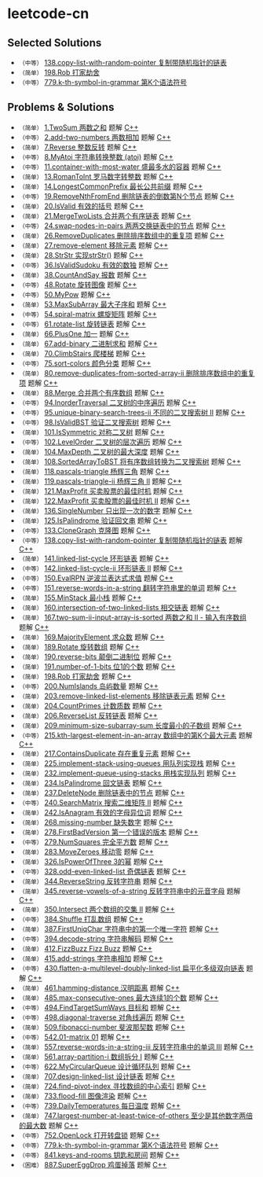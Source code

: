 # leetcode-cn

## Selected Solutions
* `（中等）`  [138.copy-list-with-random-pointer 复制带随机指针的链表](https://leetcode-cn.com/problems/copy-list-with-random-pointer/solution/fu-zhi-dai-sui-ji-zhi-zhen-de-lian-biao-shi-yong-m/)
* `（简单）`  [198.Rob 打家劫舍](https://leetcode-cn.com/problems/house-robber/solution/da-jia-jie-she-by-ikaruga)
* `（中等）`  [779.k-th-symbol-in-grammar 第K个语法符号](https://leetcode-cn.com/problems/k-th-symbol-in-grammar/solution/di-kge-yu-fa-fu-hao-by-ikaruga-2/)


## Problems & Solutions
* `（简单）`  [1.TwoSum 两数之和](./problems/1.TwoSum/README.md) 题解 [C++](./problems/1.TwoSum/1.TwoSum.cpp)
* `（中等）`  [2.add-two-numbers 两数相加](./problems/2.add-two-numbers/README.md) 题解 [C++](./problems/2.add-two-numbers/2.add-two-numbers.cpp)
* `（简单）`  [7.Reverse 整数反转](./problems/7.Reverse/README.md) 题解 [C++](./problems/7.Reverse/7.Reverse.cpp)
* `（中等）`  [8.MyAtoi 字符串转换整数 (atoi)](./problems/8.MyAtoi/README.md) 题解 [C++](./problems/8.MyAtoi/8.MyAtoi.cpp)
* `（中等）`  [11.container-with-most-water 盛最多水的容器](./problems/11.container-with-most-water/README.md) 题解 [C++](./problems/11.container-with-most-water/11.container-with-most-water.cpp)
* `（简单）`  [13.RomanToInt 罗马数字转整数](./problems/13.RomanToInt/README.md) 题解 [C++](./problems/13.RomanToInt/13.RomanToInt.cpp)
* `（简单）`  [14.LongestCommonPrefix 最长公共前缀](./problems/14.LongestCommonPrefix/README.md) 题解 [C++](./problems/14.LongestCommonPrefix/14.LongestCommonPrefix.cpp)
* `（中等）`  [19.RemoveNthFromEnd 删除链表的倒数第N个节点](./problems/19.RemoveNthFromEnd/README.md) 题解 [C++](./problems/19.RemoveNthFromEnd/19.RemoveNthFromEnd.cpp)
* `（简单）`  [20.IsValid 有效的括号](./problems/20.IsValid/README.md) 题解 [C++](./problems/20.IsValid/20.IsValid.cpp)
* `（简单）`  [21.MergeTwoLists 合并两个有序链表](./problems/21.MergeTwoLists/README.md) 题解 [C++](./problems/21.MergeTwoLists/21.MergeTwoLists.cpp)
* `（中等）`  [24.swap-nodes-in-pairs 两两交换链表中的节点](./problems/24.swap-nodes-in-pairs/README.md) 题解 [C++](./problems/24.swap-nodes-in-pairs/24.swap-nodes-in-pairs.cpp)
* `（简单）`  [26.RemoveDuplicates 删除排序数组中的重复项](./problems/26.RemoveDuplicates/README.md) 题解 [C++](./problems/26.RemoveDuplicates/26.RemoveDuplicates.cpp)
* `（简单）`  [27.remove-element 移除元素](./problems/27.remove-element/README.md) 题解 [C++](./problems/27.remove-element/27.remove-element.cpp)
* `（简单）`  [28.StrStr 实现strStr()](./problems/28.StrStr/README.md) 题解 [C++](./problems/28.StrStr/28.StrStr.cpp)
* `（中等）`  [36.IsValidSudoku 有效的数独](./problems/36.IsValidSudoku/README.md) 题解 [C++](./problems/36.IsValidSudoku/36.IsValidSudoku.cpp)
* `（简单）`  [38.CountAndSay 报数](./problems/38.CountAndSay/README.md) 题解 [C++](./problems/38.CountAndSay/38.CountAndSay.cpp)
* `（中等）`  [48.Rotate 旋转图像](./problems/48.Rotate/README.md) 题解 [C++](./problems/48.Rotate/48.Rotate.cpp)
* `（中等）`  [50.MyPow](./problems/50.MyPow/README.md) 题解 [C++](./problems/50.MyPow/50.MyPow.cpp)
* `（简单）`  [53.MaxSubArray 最大子序和](./problems/53.MaxSubArray/README.md) 题解 [C++](./problems/53.MaxSubArray/53.MaxSubArray.cpp)
* `（中等）`  [54.spiral-matrix 螺旋矩阵](./problems/54.spiral-matrix/README.md) 题解 [C++](./problems/54.spiral-matrix/54.spiral-matrix.cpp)
* `（中等）`  [61.rotate-list 旋转链表](./problems/61.rotate-list/README.md) 题解 [C++](./problems/61.rotate-list/61.rotate-list.cpp)
* `（简单）`  [66.PlusOne 加一](./problems/66.PlusOne/README.md) 题解 [C++](./problems/66.PlusOne/66.PlusOne.cpp)
* `（简单）`  [67.add-binary 二进制求和](./problems/67.add-binary/README.md) 题解 [C++](./problems/67.add-binary/67.add-binary.cpp)
* `（简单）`  [70.ClimbStairs 爬楼梯](./problems/70.ClimbStairs/README.md) 题解 [C++](./problems/70.ClimbStairs/70.ClimbStairs.cpp)
* `（中等）`  [75.sort-colors 颜色分类](./problems/75.sort-colors/README.md) 题解 [C++](./problems/75.sort-colors/75.sort-colors.cpp)
* `（简单）`  [80.remove-duplicates-from-sorted-array-ii 删除排序数组中的重复项](./problems/80.remove-duplicates-from-sorted-array-ii/README.md) 题解 [C++](./problems/80.remove-duplicates-from-sorted-array-ii/80.remove-duplicates-from-sorted-array-ii.cpp)
* `（简单）`  [88.Merge 合并两个有序数组](./problems/88.Merge/README.md) 题解 [C++](./problems/88.Merge/88.Merge.cpp)
* `（中等）`  [94.InorderTraversal 二叉树的中序遍历](./problems/94.InorderTraversal/README.md) 题解 [C++](./problems/94.InorderTraversal/94.InorderTraversal.cpp)
* `（中等）`  [95.unique-binary-search-trees-ii 不同的二叉搜索树 II](./problems/95.unique-binary-search-trees-ii/README.md) 题解 [C++](./problems/95.unique-binary-search-trees-ii/95.unique-binary-search-trees-ii.cpp)
* `（中等）`  [98.IsValidBST 验证二叉搜索树](./problems/98.IsValidBST/README.md) 题解 [C++](./problems/98.IsValidBST/98.IsValidBST.cpp)
* `（简单）`  [101.IsSymmetric 对称二叉树](./problems/101.IsSymmetric/README.md) 题解 [C++](./problems/101.IsSymmetric/101.IsSymmetric.cpp)
* `（中等）`  [102.LevelOrder 二叉树的层次遍历](./problems/102.LevelOrder/README.md) 题解 [C++](./problems/102.LevelOrder/102.LevelOrder.cpp)
* `（简单）`  [104.MaxDepth 二叉树的最大深度](./problems/104.MaxDepth/README.md) 题解 [C++](./problems/104.MaxDepth/104.MaxDepth.cpp)
* `（简单）`  [108.SortedArrayToBST 将有序数组转换为二叉搜索树](./problems/108.SortedArrayToBST/README.md) 题解 [C++](./problems/108.SortedArrayToBST/108.SortedArrayToBST.cpp)
* `（简单）`  [118.pascals-triangle 杨辉三角](./problems/118.pascals-triangle/README.md) 题解 [C++](./problems/118.pascals-triangle/118.pascals-triangle.cpp)
* `（简单）`  [119.pascals-triangle-ii 杨辉三角 II](./problems/119.pascals-triangle-ii/README.md) 题解 [C++](./problems/119.pascals-triangle-ii/119.pascals-triangle-ii.cpp)
* `（简单）`  [121.MaxProfit 买卖股票的最佳时机](./problems/121.MaxProfit/README.md) 题解 [C++](./problems/121.MaxProfit/121.MaxProfit.cpp)
* `（简单）`  [122.MaxProfit 买卖股票的最佳时机 II](./problems/122.MaxProfit/README.md) 题解 [C++](./problems/122.MaxProfit/122.MaxProfit.cpp)
* `（简单）`  [136.SingleNumber 只出现一次的数字](./problems/136.SingleNumber/README.md) 题解 [C++](./problems/136.SingleNumber/136.SingleNumber.cpp)
* `（简单）`  [125.IsPalindrome 验证回文串](./problems/125.IsPalindrome/README.md) 题解 [C++](./problems/125.IsPalindrome/125.IsPalindrome.cpp)
* `（中等）`  [133.CloneGraph 克隆图](./problems/133.CloneGraph/README.md) 题解 [C++](./problems/133.CloneGraph/133.CloneGraph.cpp)
* `（中等）`  [138.copy-list-with-random-pointer 复制带随机指针的链表](./problems/138.copy-list-with-random-pointer/README.md) 题解 [C++](./problems/138.copy-list-with-random-pointer/138.copy-list-with-random-pointer.cpp)
* `（简单）`  [141.linked-list-cycle 环形链表](./problems/141.linked-list-cycle/README.md) 题解 [C++](./problems/141.linked-list-cycle/141.linked-list-cycle.cpp)
* `（中等）`  [142.linked-list-cycle-ii 环形链表 II](./problems/142.linked-list-cycle-ii/README.md) 题解 [C++](./problems/142.linked-list-cycle-ii/142.linked-list-cycle-ii.cpp)
* `（中等）`  [150.EvalRPN 逆波兰表达式求值](./problems/150.EvalRPN/README.md) 题解 [C++](./problems/150.EvalRPN/150.EvalRPN.cpp)
* `（中等）`  [151.reverse-words-in-a-string 翻转字符串里的单词](./problems/151.reverse-words-in-a-string/README.md) 题解 [C++](./problems/151.reverse-words-in-a-string/151.reverse-words-in-a-string.cpp)
* `（简单）`  [155.MinStack 最小栈](./problems/155.MinStack/README.md) 题解 [C++](./problems/155.MinStack/155.MinStack.cpp)
* `（简单）`  [160.intersection-of-two-linked-lists 相交链表](./problems/160.intersection-of-two-linked-lists/README.md) 题解 [C++](./problems/160.intersection-of-two-linked-lists/160.intersection-of-two-linked-lists.cpp)
* `（简单）`  [167.two-sum-ii-input-array-is-sorted 两数之和 II - 输入有序数组](./problems/167.two-sum-ii-input-array-is-sorted/README.md) 题解 [C++](./problems/167.two-sum-ii-input-array-is-sorted/167.two-sum-ii-input-array-is-sorted.cpp)
* `（简单）`  [169.MajorityElement 求众数](./problems/169.MajorityElement/README.md) 题解 [C++](./problems/169.MajorityElement/169.MajorityElement.cpp)
* `（简单）`  [189.Rotate 旋转数组](./problems/189.Rotate/README.md) 题解 [C++](./problems/189.Rotate/189.Rotate.cpp)
* `（简单）`  [190.reverse-bits 颠倒二进制位](./problems/190.reverse-bits/README.md) 题解 [C++](./problems/190.reverse-bits/190.reverse-bits.cpp)
* `（简单）`  [191.number-of-1-bits 位1的个数](./problems/191.number-of-1-bits/README.md) 题解 [C++](./problems/191.number-of-1-bits/191.number-of-1-bits.cpp)
* `（简单）`  [198.Rob 打家劫舍](./problems/198.Rob/README.md) 题解 [C++](./problems/198.Rob/198.Rob.cpp)
* `（中等）`  [200.NumIslands 岛屿数量](./problems/200.NumIslands/README.md) 题解 [C++](./problems/200.NumIslands/200.NumIslands.cpp)
* `（简单）`  [203.remove-linked-list-elements 移除链表元素](./problems/203.remove-linked-list-elements/README.md) 题解 [C++](./problems/203.remove-linked-list-elements/203.remove-linked-list-elements.cpp)
* `（简单）`  [204.CountPrimes 计数质数](./problems/204.CountPrimes/README.md) 题解 [C++](./problems/204.CountPrimes/204.CountPrimes.cpp)
* `（简单）`  [206.ReverseList 反转链表](./problems/206.ReverseList/README.md) 题解 [C++](./problems/206.ReverseList/206.ReverseList.cpp)
* `（简单）`  [209.minimum-size-subarray-sum 长度最小的子数组](./problems/209.minimum-size-subarray-sum/README.md) 题解 [C++](./problems/209.minimum-size-subarray-sum/209.minimum-size-subarray-sum.cpp)
* `（中等）`  [215.kth-largest-element-in-an-array 数组中的第K个最大元素](./problems/215.kth-largest-element-in-an-array/README.md) 题解 [C++](./problems/215.kth-largest-element-in-an-array/215.kth-largest-element-in-an-array.cpp)
* `（简单）`  [217.ContainsDuplicate 存在重复元素](./problems/217.ContainsDuplicate/README.md) 题解 [C++](./problems/217.ContainsDuplicate/217.ContainsDuplicate.cpp)
* `（简单）`  [225.implement-stack-using-queues  用队列实现栈](./problems/225.implement-stack-using-queues/README.md) 题解 [C++](./problems/225.implement-stack-using-queues/225.implement-stack-using-queues.cpp)
* `（简单）`  [232.implement-queue-using-stacks  用栈实现队列](./problems/232.implement-queue-using-stacks/README.md) 题解 [C++](./problems/232.implement-queue-using-stacks/232.implement-queue-using-stacks.cpp)
* `（简单）`  [234.IsPalindrome 回文链表](./problems/234.IsPalindrome/README.md) 题解 [C++](./problems/234.IsPalindrome/234.IsPalindrome.cpp)
* `（简单）`  [237.DeleteNode 删除链表中的节点](./problems/237.DeleteNode/README.md) 题解 [C++](./problems/237.DeleteNode/237.DeleteNode.cpp)
* `（中等）`  [240.SearchMatrix 搜索二维矩阵 II](./problems/240.SearchMatrix/README.md) 题解 [C++](./problems/240.SearchMatrix/240.SearchMatrix.cpp)
* `（简单）`  [242.IsAnagram 有效的字母异位词](./problems/242.IsAnagram/README.md) 题解 [C++](./problems/242.IsAnagram/242.IsAnagram.cpp)
* `（简单）`  [268.missing-number 缺失数字](./problems/268.missing-number/README.md) 题解 [C++](./problems/268.missing-number/268.missing-number.cpp)
* `（简单）`  [278.FirstBadVersion 第一个错误的版本](./problems/278.FirstBadVersion/README.md) 题解 [C++](./problems/278.FirstBadVersion/278.FirstBadVersion.cpp)
* `（中等）`  [279.NumSquares 完全平方数](./problems/279.NumSquares/README.md) 题解 [C++](./problems/279.NumSquares/279.NumSquares.cpp)
* `（简单）`  [283.MoveZeroes 移动零](./problems/283.MoveZeroes/README.md) 题解 [C++](./problems/283.MoveZeroes/283.MoveZeroes.cpp)
* `（简单）`  [326.IsPowerOfThree 3的幂](./problems/326.IsPowerOfThree/README.md) 题解 [C++](./problems/326.IsPowerOfThree/326.IsPowerOfThree.cpp)
* `（中等）`  [328.odd-even-linked-list 奇偶链表](./problems/328.odd-even-linked-list/README.md) 题解 [C++](./problems/328.odd-even-linked-list/328.odd-even-linked-list.cpp)
* `（简单）`  [344.ReverseString 反转字符串](./problems/344.ReverseString/README.md) 题解 [C++](./problems/344.ReverseString/344.ReverseString.cpp)
* `（简单）`  [345.reverse-vowels-of-a-string 反转字符串中的元音字母](./problems/345.reverse-vowels-of-a-string/README.md) 题解 [C++](./problems/345.reverse-vowels-of-a-string/345.reverse-vowels-of-a-string.cpp)
* `（简单）`  [350.Intersect 两个数组的交集 II](./problems/350.Intersect/README.md) 题解 [C++](./problems/350.Intersect/350.Intersect.cpp)
* `（中等）`  [384.Shuffle 打乱数组](./problems/384.Shuffle/README.md) 题解 [C++](./problems/384.Shuffle/384.Shuffle.cpp)
* `（简单）`  [387.FirstUniqChar 字符串中的第一个唯一字符](./problems/387.FirstUniqChar/README.md) 题解 [C++](./problems/387.FirstUniqChar/387.FirstUniqChar.cpp)
* `（中等）`  [394.decode-string 字符串解码](./problems/394.decode-string/README.md) 题解 [C++](./problems/394.decode-string/394.decode-string.cpp)
* `（简单）`  [412.FizzBuzz Fizz Buzz](./problems/412.FizzBuzz/README.md) 题解 [C++](./problems/412.FizzBuzz/412.FizzBuzz.cpp)
* `（简单）`  [415.add-strings 字符串相加](./problems/415.add-strings/README.md) 题解 [C++](./problems/415.add-strings/415.add-strings.cpp)
* `（中等）`  [430.flatten-a-multilevel-doubly-linked-list 扁平化多级双向链表](./problems/430.flatten-a-multilevel-doubly-linked-list/README.md) 题解 [C++](./problems/430.flatten-a-multilevel-doubly-linked-list/430.flatten-a-multilevel-doubly-linked-list.cpp)
* `（简单）`  [461.hamming-distance 汉明距离](./problems/461.hamming-distance/README.md) 题解 [C++](./problems/461.hamming-distance/461.hamming-distance.cpp)
* `（简单）`  [485.max-consecutive-ones 最大连续1的个数](./problems/485.max-consecutive-ones/README.md) 题解 [C++](./problems/485.max-consecutive-ones/485.max-consecutive-ones.cpp)
* `（中等）`  [494.FindTargetSumWays 目标和](./problems/494.FindTargetSumWays/README.md) 题解 [C++](./problems/494.FindTargetSumWays/494.FindTargetSumWays.cpp)
* `（中等）`  [498.diagonal-traverse 对角线遍历](./problems/498.diagonal-traverse/README.md) 题解 [C++](./problems/498.diagonal-traverse/498.diagonal-traverse.cpp)
* `（简单）`  [509.fibonacci-number 斐波那契数](./problems/509.fibonacci-number/README.md) 题解 [C++](./problems/509.fibonacci-number/509.fibonacci-number.cpp)
* `（中等）`  [542.01-matrix 01](./problems/542.01-matrix/README.md) 题解 [C++](./problems/542.01-matrix/542.01-matrix.cpp)
* `（简单）`  [557.reverse-words-in-a-string-iii 反转字符串中的单词 III](./problems/557.reverse-words-in-a-string-iii/README.md) 题解 [C++](./problems/557.reverse-words-in-a-string-iii/557.reverse-words-in-a-string-iii.cpp)
* `（简单）`  [561.array-partition-i 数组拆分 I](./problems/561.array-partition-i/README.md) 题解 [C++](./problems/561.array-partition-i/561.array-partition-i.cpp)
* `（中等）`  [622.MyCircularQueue 设计循环队列](./problems/622.MyCircularQueue/README.md) 题解 [C++](./problems/622.MyCircularQueue/622.MyCircularQueue.cpp)
* `（简单）`  [707.design-linked-list 设计链表](./problems/707.design-linked-list/README.md) 题解 [C++](./problems/707.design-linked-list/707.design-linked-list.cpp)
* `（简单）`  [724.find-pivot-index 寻找数组的中心索引](./problems/724.find-pivot-index/README.md) 题解 [C++](./problems/724.find-pivot-index/724.find-pivot-index.cpp)
* `（简单）`  [733.flood-fill 图像渲染](./problems/733.flood-fill/README.md) 题解 [C++](./problems/733.flood-fill/733.flood-fill.cpp)
* `（中等）`  [739.DailyTemperatures 每日温度](./problems/739.DailyTemperatures/README.md) 题解 [C++](./problems/739.DailyTemperatures/739.DailyTemperatures.cpp)
* `（简单）`  [747.largest-number-at-least-twice-of-others 至少是其他数字两倍的最大数](./problems/747.largest-number-at-least-twice-of-others/README.md) 题解 [C++](./problems/747.largest-number-at-least-twice-of-others/747.largest-number-at-least-twice-of-others.cpp)
* `（中等）`  [752.OpenLock 打开转盘锁](./problems/752.OpenLock/README.md) 题解 [C++](./problems/752.OpenLock/752.OpenLock.cpp)
* `（中等）`  [779.k-th-symbol-in-grammar 第K个语法符号](./problems/779.k-th-symbol-in-grammar/README.md) 题解 [C++](./problems/779.k-th-symbol-in-grammar/779.k-th-symbol-in-grammar.cpp)
* `（中等）`  [841.keys-and-rooms 钥匙和房间](./problems/841.keys-and-rooms/README.md) 题解 [C++](./problems/841.keys-and-rooms/841.keys-and-rooms.cpp)
* `（困难）`  [887.SuperEggDrop 鸡蛋掉落](./problems/887.SuperEggDrop/README.md) 题解 [C++](./problems/887.SuperEggDrop/887.SuperEggDrop.cpp)
